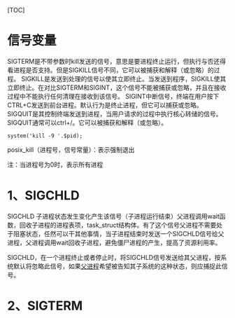 [TOC]
# 信号变量


SIGTERM是不带参数时kill发送的信号，意思是要进程终止运行，但执行与否还得看进程是否支持。但是SIGKILL信号不同，它可以被捕获和解释（或忽略）的过程。
SIGKILL是发送到处理的信号以使其立即终止。当发送到程序，SIGKILL使其立即终止。在对比SIGTERM和SIGINT，这个信号不能被捕获或忽略，并且在接收过程中不能执行任何清理在接收到该信号。
SIGINT中断信号，终端在用户按下CTRL+C发送到前台进程。默认行为是终止进程，但它可以捕获或忽略。
SIGQUIT是其控制终端发送到进程，当用户请求的过程中执行核心转储的信号。 SIGQUIT通常可以ctrl+/。它可以被捕获和解释（或忽略）。

```
system('kill -9 '.$pid);
```

posix_kill（进程号，信号常量）：表示强制退出

注：当进程号为0时，表示所有进程

# 1、SIGCHLD

SIGCHLD 子进程状态发生变化产生该信号（子进程运行结束）父进程调用wait函数，回收子进程的进程表项，task_struct结构体。有了这个信号父进程不需要处于阻塞状态，任然可以干其他事情，当子进程结束时发送一个SIGCHLD信号给父进程，父进程调用wait回收子进程，避免僵尸进程的产生，提高了资源利用率。



SIGCHLD，在一个进程终止或者停止时，将SIGCHLD信号发送给其父进程，按系统默认将忽略此信号，如果[父进程](https://baike.baidu.com/item/父进程/614062)希望被告知其子系统的这种状态，则应捕捉此信号。

# 2、SIGTERM

